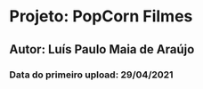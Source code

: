 # Projeto: PopCorn Filmes
## Autor: Luís Paulo Maia de Araújo
### Data do primeiro upload: 29/04/2021